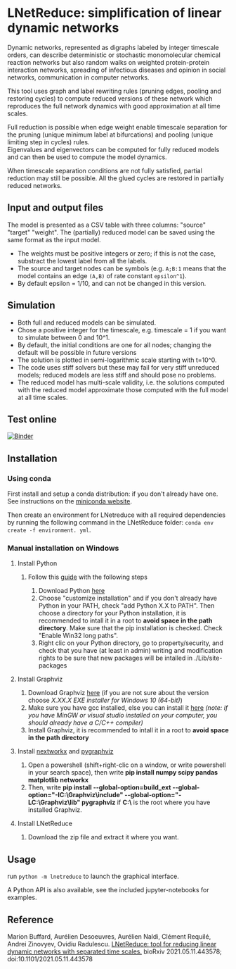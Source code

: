 # LNetReduce: simplification of linear dynamic networks

Dynamic networks, represented as digraphs labeled by integer timescale orders, can describe deterministic or stochastic 
monomolecular chemical reaction networks but also random walks on weighted protein-protein interaction networks,
spreading of infectious diseases and opinion in social networks, communication in computer networks.

This tool uses graph and label rewriting rules (pruning edges, pooling and restoring cycles) to compute reduced versions of these network
which reproduces the full network dynamics with good approximation at all time scales.

Full reduction is possible when edge weight enable timescale separation for the pruning (unique minimum label at bifurcations) and pooling (unique limiting step in cycles) rules.  
Eigenvalues and eigenvectors can be computed for fully reduced models and can then be used to compute the model dynamics.

When timescale separation conditions are not fully satisfied, partial reduction may still be possible. All the glued cycles are restored in partially reduced networks. 


## Input and output files

The model is presented as a CSV table with three columns: "source" "target" "weight".
The (partially) reduced model can be saved using the same format as the input model.
* The weights must be positive integers or zero; if this is not the case, substract the lowest label from all the labels.
* The source and target nodes can be symbols (e.g. ```A;B:1``` means that the model contains an edge ```(A,B)``` of rate constant ```epsilon^1```). 
* By default epsilon = 1/10, and can not be changed in this version.



## Simulation 

* Both full and reduced models can be simulated. 
* Chose a positive integer for the timescale, e.g. timescale = 1 if you want to simulate between 0 and 10^1.
* By default, the initial conditions are one for all nodes; changing the default will be possible in future versions  
* The solution is plotted in semi-logarithmic scale starting with t=10^0.
* The code uses stiff solvers but these may fail for very stiff unreduced models; reduced models are less stiff and should pose no problems. 
* The reduced model has multi-scale validity, i.e. the solutions computed with the reduced model approximate those computed with the full model at all time scales.



## Test online

[![Binder](https://mybinder.org/badge_logo.svg)](https://mybinder.org/v2/gh/oradules/lnetreduce/HEAD)


## Installation

### Using conda

First install and setup a conda distribution: if you don't already have one.
See instructions on the [miniconda website](https://conda.io/miniconda).

Then create an environment for LNetreduce with all required dependencies by running the 
following command in the LNetReduce folder: ```conda env create -f environment. yml```.



### Manual installation on Windows

1. Install Python 
    
    1. Follow this [guide](https://docs.python.org/3/using/windows.html) with the following steps

        1. Download Python [here](https://www.python.org/downloads/)
        2. Choose "customize installation" and if you don't already have Python in your PATH, check "add Python X.X to PATH". Then choose a directory for your Python installation, it is recommended to intall it in a root to **avoid space in the path directory**. Make sure that the pip installation is checked. Check "Enable Win32 long paths".
        3. Right clic on your Python directory, go to property/security, and check that you have (at least in admin) writing and modification rights to be sure that new packages will be intalled in ./Lib/site-packages

2. Install Graphviz

    1. Download Graphviz [here](https://graphviz.org/download/) (if you are not sure about the version choose *X.XX.X EXE installer for Windows 10 (64-bit)*)
    2. Make sure you have gcc installed, else you can install it [here](https://visualstudio.microsoft.com/fr/visual-cpp-build-tools/) *(note: if you have MinGW or visual studio installed on your computer, you should already have a C/C++ compiler)*
    3. Install Graphviz, it is recommended to intall it in a root to **avoid space in the path directory**

3. Install [nextworkx](https://networkx.org/documentation/stable/install.html) and [pygraphviz](https://pygraphviz.github.io/documentation/stable/install.html)

    1. Open a powershell (shift+right-clic on a window, or write powershell in your search space), then write **pip install numpy scipy pandas matplotlib networkx**
    2. Then, write **pip install --global-option=build_ext --global-option="-IC:\Graphviz\include" --global-option="-LC:\Graphviz\lib" pygraphviz** if **C:\\** is the root where you have installed Graphviz.

4. Install LNetReduce

    1. Download the zip file and extract it where you want.

## Usage

run ```python -m lnetreduce``` to launch the graphical interface.

A Python API is also available, see the included jupyter-notebooks for examples.

## Reference

Marion Buffard, Aurélien Desoeuvres, Aurélien Naldi, Clément Requilé, Andrei Zinovyev, Ovidiu Radulescu.
[LNetReduce: tool for reducing linear dynamic networks with separated time scales.](https://doi.org/10.1101/2021.05.11.443578)
bioRxiv 2021.05.11.443578; doi:10.1101/2021.05.11.443578

